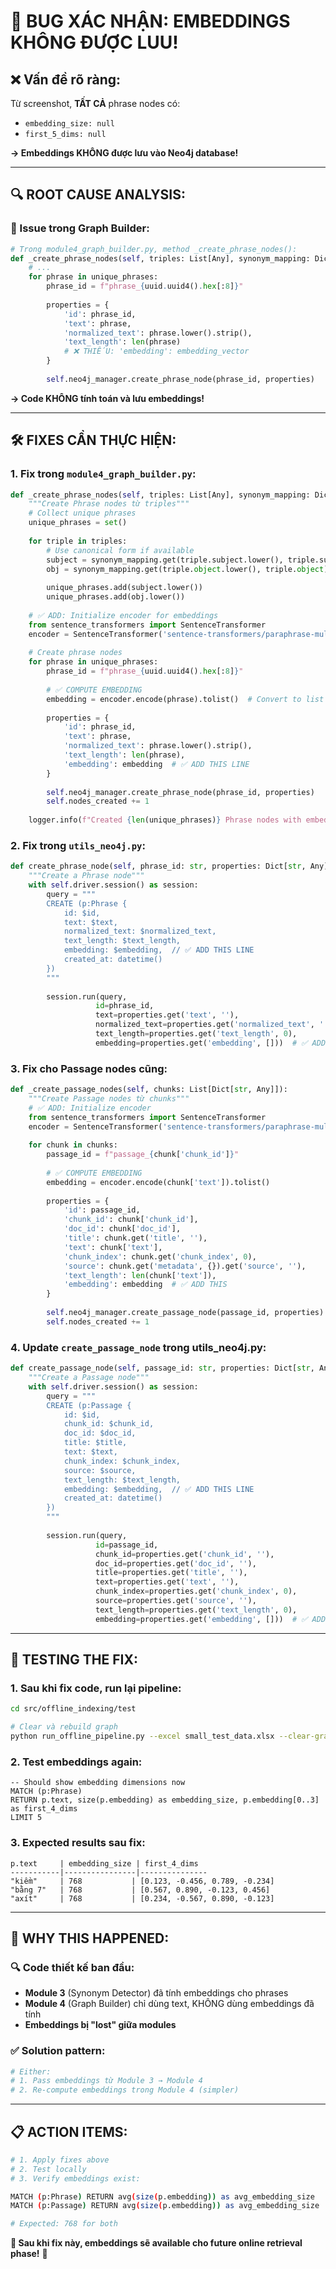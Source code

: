 # 🚨 **BUG XÁC NHẬN: EMBEDDINGS KHÔNG ĐƯỢC LUU!**

## ❌ **Vấn đề rõ ràng:**

Từ screenshot, **TẤT CẢ** phrase nodes có:
- `embedding_size: null`
- `first_5_dims: null`

**→ Embeddings KHÔNG được lưu vào Neo4j database!**

---

## 🔍 **ROOT CAUSE ANALYSIS:**

### **🎯 Issue trong Graph Builder:**

```python
# Trong module4_graph_builder.py, method _create_phrase_nodes():
def _create_phrase_nodes(self, triples: List[Any], synonym_mapping: Dict[str, str]):
    # ...
    for phrase in unique_phrases:
        phrase_id = f"phrase_{uuid.uuid4().hex[:8]}"
        
        properties = {
            'id': phrase_id,
            'text': phrase,
            'normalized_text': phrase.lower().strip(),
            'text_length': len(phrase)
            # ❌ THIẾU: 'embedding': embedding_vector
        }
        
        self.neo4j_manager.create_phrase_node(phrase_id, properties)
```

**→ Code KHÔNG tính toán và lưu embeddings!**

---

## 🛠️ **FIXES CẦN THỰC HIỆN:**

### **1. Fix trong `module4_graph_builder.py`:**

```python
def _create_phrase_nodes(self, triples: List[Any], synonym_mapping: Dict[str, str]):
    """Create Phrase nodes từ triples"""
    # Collect unique phrases
    unique_phrases = set()
    
    for triple in triples:
        # Use canonical form if available
        subject = synonym_mapping.get(triple.subject.lower(), triple.subject)
        obj = synonym_mapping.get(triple.object.lower(), triple.object)
        
        unique_phrases.add(subject.lower())
        unique_phrases.add(obj.lower())
    
    # ✅ ADD: Initialize encoder for embeddings
    from sentence_transformers import SentenceTransformer
    encoder = SentenceTransformer('sentence-transformers/paraphrase-multilingual-mpnet-base-v2')
    
    # Create phrase nodes
    for phrase in unique_phrases:
        phrase_id = f"phrase_{uuid.uuid4().hex[:8]}"
        
        # ✅ COMPUTE EMBEDDING
        embedding = encoder.encode(phrase).tolist()  # Convert to list for Neo4j
        
        properties = {
            'id': phrase_id,
            'text': phrase,
            'normalized_text': phrase.lower().strip(),
            'text_length': len(phrase),
            'embedding': embedding  # ✅ ADD THIS LINE
        }
        
        self.neo4j_manager.create_phrase_node(phrase_id, properties)
        self.nodes_created += 1
    
    logger.info(f"Created {len(unique_phrases)} Phrase nodes with embeddings")
```

### **2. Fix trong `utils_neo4j.py`:**

```python
def create_phrase_node(self, phrase_id: str, properties: Dict[str, Any]):
    """Create a Phrase node"""
    with self.driver.session() as session:
        query = """
        CREATE (p:Phrase {
            id: $id,
            text: $text,
            normalized_text: $normalized_text,
            text_length: $text_length,
            embedding: $embedding,  // ✅ ADD THIS LINE
            created_at: datetime()
        })
        """
        
        session.run(query,
                   id=phrase_id,
                   text=properties.get('text', ''),
                   normalized_text=properties.get('normalized_text', ''),
                   text_length=properties.get('text_length', 0),
                   embedding=properties.get('embedding', []))  # ✅ ADD THIS LINE
```

### **3. Fix cho Passage nodes cũng:**

```python
def _create_passage_nodes(self, chunks: List[Dict[str, Any]]):
    """Create Passage nodes từ chunks"""
    # ✅ ADD: Initialize encoder
    from sentence_transformers import SentenceTransformer
    encoder = SentenceTransformer('sentence-transformers/paraphrase-multilingual-mpnet-base-v2')
    
    for chunk in chunks:
        passage_id = f"passage_{chunk['chunk_id']}"
        
        # ✅ COMPUTE EMBEDDING
        embedding = encoder.encode(chunk['text']).tolist()
        
        properties = {
            'id': passage_id,
            'chunk_id': chunk['chunk_id'],
            'doc_id': chunk['doc_id'],
            'title': chunk.get('title', ''),
            'text': chunk['text'],
            'chunk_index': chunk.get('chunk_index', 0),
            'source': chunk.get('metadata', {}).get('source', ''),
            'text_length': len(chunk['text']),
            'embedding': embedding  # ✅ ADD THIS
        }
        
        self.neo4j_manager.create_passage_node(passage_id, properties)
        self.nodes_created += 1
```

### **4. Update `create_passage_node` trong utils_neo4j.py:**

```python
def create_passage_node(self, passage_id: str, properties: Dict[str, Any]):
    """Create a Passage node"""
    with self.driver.session() as session:
        query = """
        CREATE (p:Passage {
            id: $id,
            chunk_id: $chunk_id,
            doc_id: $doc_id,
            title: $title,
            text: $text,
            chunk_index: $chunk_index,
            source: $source,
            text_length: $text_length,
            embedding: $embedding,  // ✅ ADD THIS LINE
            created_at: datetime()
        })
        """
        
        session.run(query, 
                   id=passage_id,
                   chunk_id=properties.get('chunk_id', ''),
                   doc_id=properties.get('doc_id', ''),
                   title=properties.get('title', ''),
                   text=properties.get('text', ''),
                   chunk_index=properties.get('chunk_index', 0),
                   source=properties.get('source', ''),
                   text_length=properties.get('text_length', 0),
                   embedding=properties.get('embedding', []))  # ✅ ADD THIS
```

---

## 🚀 **TESTING THE FIX:**

### **1. Sau khi fix code, run lại pipeline:**
```bash
cd src/offline_indexing/test

# Clear và rebuild graph
python run_offline_pipeline.py --excel small_test_data.xlsx --clear-graph
```

### **2. Test embeddings again:**
```cypher
-- Should show embedding dimensions now
MATCH (p:Phrase) 
RETURN p.text, size(p.embedding) as embedding_size, p.embedding[0..3] as first_4_dims
LIMIT 5
```

### **3. Expected results sau fix:**
```
p.text     | embedding_size | first_4_dims
-----------|----------------|---------------
"kiềm"     | 768           | [0.123, -0.456, 0.789, -0.234]
"bằng 7"   | 768           | [0.567, 0.890, -0.123, 0.456]
"axít"     | 768           | [0.234, -0.567, 0.890, -0.123]
```

---

## 🎯 **WHY THIS HAPPENED:**

### **🔍 Code thiết kế ban đầu:**
- **Module 3** (Synonym Detector) đã tính embeddings cho phrases
- **Module 4** (Graph Builder) chỉ dùng text, KHÔNG dùng embeddings đã tính
- **Embeddings bị "lost" giữa modules**

### **✅ Solution pattern:**
```python
# Either:
# 1. Pass embeddings từ Module 3 → Module 4
# 2. Re-compute embeddings trong Module 4 (simpler)
```

---

## 📋 **ACTION ITEMS:**

```bash
# 1. Apply fixes above
# 2. Test locally
# 3. Verify embeddings exist:

MATCH (p:Phrase) RETURN avg(size(p.embedding)) as avg_embedding_size
MATCH (p:Passage) RETURN avg(size(p.embedding)) as avg_embedding_size

# Expected: 768 for both
```

**🎯 Sau khi fix này, embeddings sẽ available cho future online retrieval phase!** 🚀